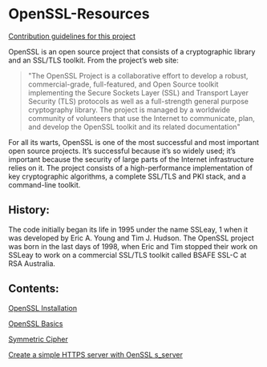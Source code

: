 # OpenSSL-Resources

[Contribution guidelines for this project](Program-8/p8.cpp)

OpenSSL is an open source project that consists of a cryptographic library and an SSL/TLS
toolkit. From the project’s web site:

>"The OpenSSL Project is a collaborative effort to develop a robust, commercial-grade, full-featured, and Open Source toolkit implementing the Secure Sockets Layer (SSL) and Transport Layer Security (TLS) protocols as well as a full-strength general purpose cryptography library. The project is managed by a worldwide community of volunteers that use the Internet to communicate, plan,
and develop the OpenSSL toolkit and its related documentation"

For all its warts, OpenSSL is one of the most successful and most important open source
projects. It’s successful because it’s so widely used; it’s important because the security of large
parts of the Internet infrastructure relies on it. The project consists of a high-performance
implementation of key cryptographic algorithms, a complete SSL/TLS and PKI stack, and a
command-line toolkit.

History:
--------
The code initially began its life in 1995 under the name SSLeay, 1 when it was developed by Eric A. Young and Tim J. Hudson. The OpenSSL project was born in the last days of 1998, when Eric and Tim stopped their work on SSLeay to work on a commercial SSL/TLS toolkit called BSAFE SSL-C at RSA Australia.


## Contents:

[OpenSSL Installation](OpenSSL-Installation.md)

[OpenSSL Basics](OpenSSL-Basics.md)

[Symmetric Cipher](Symmetric-Cipher.md)

[Create a simple HTTPS server with OenSSL s_server](OpenSSL-HTTPS.md)
